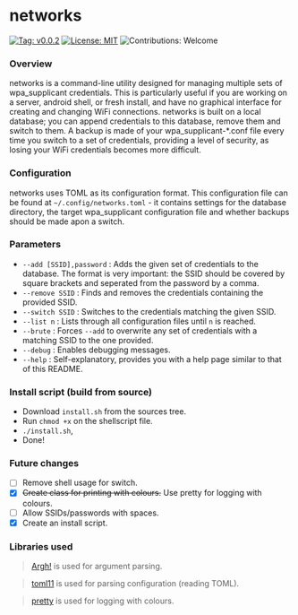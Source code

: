 # networks

[![Tag: v0.0.2](https://img.shields.io/badge/tag-v0.0.2-blue.svg)](https://github.com/jibstack64/networks/releases/tag/v0.0.2)
[![License: MIT](https://img.shields.io/badge/license-MIT-red.svg)](https://opensource.org/licenses/MIT)
![Contributions: Welcome](https://img.shields.io/badge/contributions-welcome-success)

### Overview
networks is a command-line utility designed for managing multiple sets of wpa_supplicant credentials. This is particularly useful if you are working on a server, android shell, or fresh install, and have no graphical interface for creating and changing WiFi connections.
networks is built on a local database; you can append credentials to this database, remove them and switch to them. A backup is made of your wpa_supplicant-*.conf file every time you switch to a set of credentials, providing a level of security, as losing your WiFi credentials becomes more difficult.

### Configuration
networks uses TOML as its configuration format. This configuration file can be found at `~/.config/networks.toml` - it contains settings for the database directory, the target wpa_supplicant configuration file and whether backups should be made apon a switch.

### Parameters
- `--add [SSID],password` : Adds the given set of credentials to the database. The format is very important: the SSID should be covered by square brackets and seperated from the password by a comma.
- `--remove SSID` : Finds and removes the credentials containing the provided SSID.
- `--switch SSID` : Switches to the credentials matching the given SSID.
- `--list n` : Lists through all configuration files until `n` is reached.
- `--brute` : Forces `--add` to overwrite any set of credentials with a matching SSID to the one provided.
- `--debug` : Enables debugging messages.
- `--help` : Self-explanatory, provides you with a help page similar to that of this README.

### Install script (build from source)
- Download `install.sh` from the sources tree.
- Run `chmod +x` on the shellscript file.
- `./install.sh`,
- Done!

### Future changes
- [ ] Remove shell usage for switch.
- [x] ~~Create class for printing with colours.~~ Use pretty for logging with colours.
- [ ] Allow SSIDs/passwords with spaces.
- [x] Create an install script.

### Libraries used
> [Argh!](https://github.com/adishavit/argh) is used for argument parsing.


> [toml11](https://github.com/ToruNiina/toml11) is used for parsing configuration (reading TOML).


> [pretty](https://github.com/jibstack64/pretty) is used for logging with colours.
